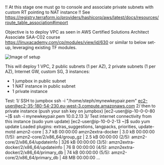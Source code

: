 !! At this stage one must go to console and associate private subnets with custom RT pointing to NAT instance !! See https://registry.terraform.io/providers/hashicorp/aws/latest/docs/resources/route_table_association#import

Objective is to deploy VPC as seen in AWS Certified Solutions Architect Associate SAA-C02 course https://linuxacademy.com/cp/modules/view/id/630 or similar to below set-up, leveraging existing TF modules. 

![Image of setup](https://docs.aws.amazon.com/vpc/latest/userguide/images/nat-instance-diagram.png)

This will deploy 1 VPC, 2 public subnets (1 per AZ), 2 private subnets (1 per AZ), Internet GW, custom SG, 3 instances:
- 1 jumpbox in public subnet
- 1 NAT instance in public subnet
- 1 private instance

Test: 
1/ SSH to jumpbox
ssh -i "/home/steph/mynewkeypair.pem" ec2-user@ec2-35-180-54-230.eu-west-3.compute.amazonaws.com
2/ then to private instance (push your ssh key on jumpbox)
[ec2-user@ip-10-0-0-80 ~]$ ssh -i mynewkeypair.pem 10.0.2.13
3/ Test internet connectivity from this instance (sudo yum update)
[ec2-user@ip-10-0-2-13 ~]$ sudo yum update
Loaded plugins: extras_suggestions, langpacks, priorities, update-motd
amzn2-core                                                                                   | 3.7 kB  00:00:00
amzn2extra-docker                                                                            | 3.0 kB  00:00:00
(1/5): amzn2-core/2/x86_64/group_gz                                                          | 2.5 kB  00:00:00
(2/5): amzn2-core/2/x86_64/updateinfo                                                        | 326 kB  00:00:00
(3/5): amzn2extra-docker/2/x86_64/updateinfo                                                 |   76 B  00:00:00
(4/5): amzn2extra-docker/2/x86_64/primary_db                                                 |  74 kB  00:00:00
(5/5): amzn2-core/2/x86_64/primary_db                                                        |  48 MB  00:00:00
...

